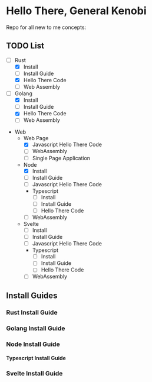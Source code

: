 # Hello There, General Kenobi

Repo for all new to me concepts:

## TODO List

- [ ] Rust
    - [x] Install
    - [ ] Install Guide
    - [x] Hello There Code
    - [ ] Web Assembly
- [ ] Golang
    - [x] Install
    - [ ] Install Guide
    - [x] Hello There Code
    - [ ] Web Assembly
- Web
    - Web Page
        - [x] Javascript Hello There Code
        - [ ] WebAssembly
        - [ ] Single Page Application
    - Node
        - [x] Install
        - [ ] Install Guide
        - [ ] Javascript Hello There Code
        - Typescript
            - [ ] Install
            - [ ] Install Guide
            - [ ] Hello There Code
        - [ ] WebAssembly
    - Svelte
        - [ ] Install
        - [ ] Install Guide
        - [ ] Javascript Hello There Code
        - Typescript
            - [ ] Install
            - [ ] Install Guide
            - [ ] Hello There Code
        - [ ] WebAssembly

## Install Guides
### Rust Install Guide
### Golang Install Guide
### Node Install Guide
#### Typescript Install Guide
### Svelte Install Guide
